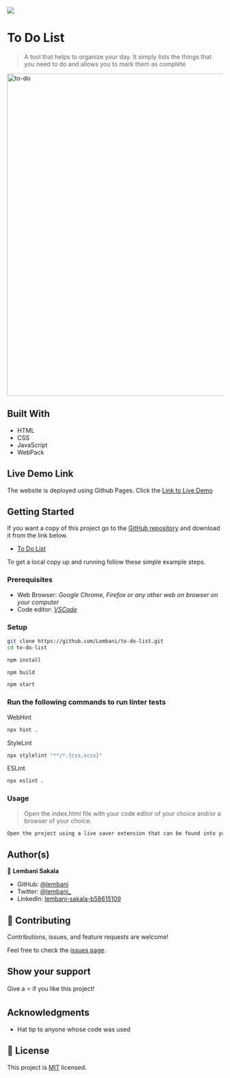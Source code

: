 ![](https://img.shields.io/badge/Microverse-blueviolet)

# To Do List
> A tool that helps to organize your day. It simply lists the things that you need to do and allows you to mark them as complete

<img width="753" alt="to-do" src="https://user-images.githubusercontent.com/30483991/166241009-5c91b111-14d9-4577-830b-042c33794d98.png">


## Built With

- HTML
- CSS
- JavaScript
- WebPack

## Live Demo Link

The website is deployed using Github Pages.
Click the [Link to Live Demo](https://lembani.github.io/to-do-list)

## Getting Started

If you want a copy of this project go to the [GitHub repository](https://github.com/Lembani/to-do-list) and download it from the link below.

- [To Do List](git@github.com/Lembani/to-do-list.git)


To get a local copy up and running follow these simple example steps.

### Prerequisites

- Web Browser: _Google Chrome, Firefox or any other web on browser on your computer_
- Code editor: _[VSCode](https://code.visualstudio.com/)_

### Setup

```bash
git clone https://github.com/Lembani/to-do-list.git
cd to-do-list
```

```bash
npm install
```

```bash
npm build
```

```bash
npm start
```

### Run the following commands to run linter tests

WebHint
```bash
npx hint .
```

StyleLint
```bash
npx stylelint "**/*.{css,scss}"
```

ESLint
```bash
npx eslint .
```

### Usage

> Open the index.html file with your code editor of your choice and/or a browser of your choice.
```bash
Open the project using a live saver extension that can be found into your code editor.
```
## Author(s)

👤 **Lembani Sakala**

- GitHub: [@lembani](https://github.com/lembani)
- Twitter: [@lembani_](https://twitter.com/lembani_)
- LinkedIn: [lembani-sakala-b58615109](https://linkedin.com/in/lembani-sakala-b58615109)

## 🤝 Contributing

Contributions, issues, and feature requests are welcome!

Feel free to check the [issues page](../../issues/).

## Show your support

Give a ⭐️ if you like this project!

## Acknowledgments

- Hat tip to anyone whose code was used

## 📝 License

This project is [MIT](./MIT.md) licensed.
